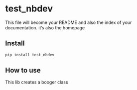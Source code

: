 # test_nbdev

<!-- WARNING: THIS FILE WAS AUTOGENERATED! DO NOT EDIT! -->

This file will become your README and also the index of your
documentation. it’s also the homepage

## Install

``` sh
pip install test_nbdev
```

## How to use

This lib creates a booger class
